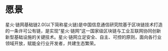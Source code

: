 # 愿景

星火·链网基础链2.0(以下简称星火链)是中国信息通信研究院基于区块链技术打造的一条许可公有链，是实现“星火·链网”这一国家级区块链与工业互联网协同创新新型基础设施的关键技术。星火·链网立足安全、自主、可控的原则，面向各行业领域开放，赋能全行业开发者，共建生态繁荣。